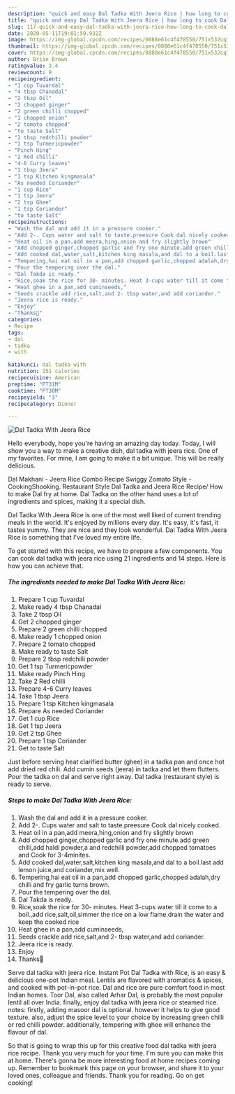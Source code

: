 ```yaml
---
description: "quick and easy Dal Tadka With Jeera Rice | how long to cook Dal Tadka With Jeera Rice"
title: "quick and easy Dal Tadka With Jeera Rice | how long to cook Dal Tadka With Jeera Rice"
slug: 117-quick-and-easy-dal-tadka-with-jeera-rice-how-long-to-cook-dal-tadka-with-jeera-rice
date: 2020-05-11T19:01:59.932Z
image: https://img-global.cpcdn.com/recipes/0888e61c4f478550/751x532cq70/dal-tadka-with-jeera-rice-recipe-main-photo.jpg
thumbnail: https://img-global.cpcdn.com/recipes/0888e61c4f478550/751x532cq70/dal-tadka-with-jeera-rice-recipe-main-photo.jpg
cover: https://img-global.cpcdn.com/recipes/0888e61c4f478550/751x532cq70/dal-tadka-with-jeera-rice-recipe-main-photo.jpg
author: Brian Brown
ratingvalue: 3.4
reviewcount: 9
recipeingredient:
- "1 cup Tuvardal"
- "4 tbsp Chanadal"
- "2 tbsp Oil"
- "2 chopped ginger"
- "2 green chilli chopped"
- "1 chopped onion"
- "2 tomato chopped"
- "to taste Salt"
- "2 tbsp redchilli powder"
- "1 tsp Turmericpowder"
- "Pinch Hing"
- "2 Red chilli"
- "4-6 Curry leaves"
- "1 tbsp Jeera"
- "1 tsp Kitchen kingmasala"
- "As needed Coriander"
- "1 cup Rice"
- "1 tsp Jeera"
- "2 tsp Ghee"
- "1 tsp Coriander"
- "to taste Salt"
recipeinstructions:
- "Wash the dal and add it in a pressure cooker."
- "Add 2-. Cups water and salt to taste.preesure Cook dal nicely cooked."
- "Heat oil in a pan,add meera,hing,onion and fry slightly brown"
- "Add chopped ginger,chopped garlic and fry one minute.add green chilli,add haldi powder,a and redchilli powder,add chopped tomatoes and Cook for 3-4minites."
- "Add cooked dal,water,salt,kitchen king masala,and dal to a boil.last add lemon juice,and coriander,mix well."
- "Tempering,hai eat oil in a pan,add chopped garlic,chopped adalah,dry chilli and fry garlic turns brown."
- "Pour the tempering over the dal."
- "Dal Takda is ready."
- "Rice,soak the rice for 30- minutes. Heat 3-cups water till it come to a boil.,add rice,salt,oil,simmer the rice on a low flame.drain the water and keep the cooked rice"
- "Heat ghee in a pan,add cuminseeds,"
- "Seeds crackle add rice,salt,and 2- tbsp water,and add coriander."
- "Jeera rice is ready."
- "Enjoy"
- "Thanks🙏"
categories:
- Recipe
tags:
- dal
- tadka
- with

katakunci: dal tadka with 
nutrition: 151 calories
recipecuisine: American
preptime: "PT31M"
cooktime: "PT30M"
recipeyield: "3"
recipecategory: Dinner

---
```



![Dal Tadka With Jeera Rice](https://img-global.cpcdn.com/recipes/0888e61c4f478550/751x532cq70/dal-tadka-with-jeera-rice-recipe-main-photo.jpg)

Hello everybody, hope you're having an amazing day today. Today, I will show you a way to make a creative dish, dal tadka with jeera rice. One of my favorites. For mine, I am going to make it a bit unique. This will be really delicious.

Dal Makhani - Jeera Rice Combo Recipe Swiggy Zomato Style - CookingShooking. Restaurant Style Dal Tadka and Jeera Rice Recipe/ How to make Dal fry at home. Dal Tadka on the other hand uses a lot of ingredients and spices, making it a special dish.

Dal Tadka With Jeera Rice is one of the most well liked of current trending meals in the world. It's enjoyed by millions every day. It's easy, it's fast, it tastes yummy. They are nice and they look wonderful. Dal Tadka With Jeera Rice is something that I've loved my entire life.


To get started with this recipe, we have to prepare a few components. You can cook dal tadka with jeera rice using 21 ingredients and 14 steps. Here is how you can achieve that.

<!--inarticleads1-->

##### The ingredients needed to make Dal Tadka With Jeera Rice:

1. Prepare 1 cup Tuvardal
1. Make ready 4 tbsp Chanadal
1. Take 2 tbsp Oil
1. Get 2 chopped ginger
1. Prepare 2 green chilli chopped
1. Make ready 1 chopped onion
1. Prepare 2 tomato chopped
1. Make ready to taste Salt
1. Prepare 2 tbsp redchilli powder
1. Get 1 tsp Turmericpowder
1. Make ready Pinch Hing
1. Take 2 Red chilli
1. Prepare 4-6 Curry leaves
1. Take 1 tbsp Jeera
1. Prepare 1 tsp Kitchen kingmasala
1. Prepare As needed Coriander
1. Get 1 cup Rice
1. Get 1 tsp Jeera
1. Get 2 tsp Ghee
1. Prepare 1 tsp Coriander
1. Get to taste Salt


Just before serving heat clarified butter (ghee) in a tadka pan and once hot add dried red chili. Add cumin seeds (jeera) in tadka and let them flutters. Pour the tadka on dal and serve right away. Dal tadka (restaurant style) is ready to serve. 

<!--inarticleads2-->

##### Steps to make Dal Tadka With Jeera Rice:

1. Wash the dal and add it in a pressure cooker.
1. Add 2-. Cups water and salt to taste.preesure Cook dal nicely cooked.
1. Heat oil in a pan,add meera,hing,onion and fry slightly brown
1. Add chopped ginger,chopped garlic and fry one minute.add green chilli,add haldi powder,a and redchilli powder,add chopped tomatoes and Cook for 3-4minites.
1. Add cooked dal,water,salt,kitchen king masala,and dal to a boil.last add lemon juice,and coriander,mix well.
1. Tempering,hai eat oil in a pan,add chopped garlic,chopped adalah,dry chilli and fry garlic turns brown.
1. Pour the tempering over the dal.
1. Dal Takda is ready.
1. Rice,soak the rice for 30- minutes. Heat 3-cups water till it come to a boil.,add rice,salt,oil,simmer the rice on a low flame.drain the water and keep the cooked rice
1. Heat ghee in a pan,add cuminseeds,
1. Seeds crackle add rice,salt,and 2- tbsp water,and add coriander.
1. Jeera rice is ready.
1. Enjoy
1. Thanks🙏


Serve dal tadka with jeera rice. Instant Pot Dal Tadka with Rice, is an easy &amp; delicious one-pot Indian meal. Lentils are flavored with aromatics &amp; spices, and cooked with pot-in-pot rice. Dal and rice are pure comfort food in most Indian homes. Toor Dal, also called Arhar Dal, is probably the most popular lentil all over India. finally, enjoy dal tadka with jeera rice or steamed rice. notes: firstly, adding masoor dal is optional. however it helps to give good texture. also, adjust the spice level to your choice by increasing green chilli or red chilli powder. additionally, tempering with ghee will enhance the flavour of dal. 

So that is going to wrap this up for this creative food dal tadka with jeera rice recipe. Thank you very much for your time. I'm sure you can make this at home. There's gonna be more interesting food at home recipes coming up. Remember to bookmark this page on your browser, and share it to your loved ones, colleague and friends. Thank you for reading. Go on get cooking!
